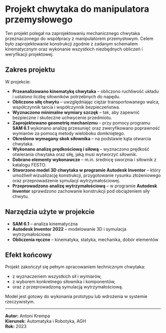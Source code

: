 # Projekt chwytaka do manipulatora przemysłowego

Ten projekt polegał na zaprojektowaniu mechanicznego chwytaka przeznaczonego do współpracy z manipulatorem przemysłowym. Celem było zaprojektowanie konstrukcji zgodnie z zadanym schematem kinematycznym oraz wykonanie wszystkich niezbędnych obliczeń i weryfikacji projektowej.

## Zakres projektu

W projekcie:

- **Przeanalizowano kinematykę chwytaka** – obliczono ruchliwość układu i ustalono liczbę siłowników potrzebnych do napędu.
- **Obliczono siłę chwytu** – uwzględniając ciężar transportowanego walca, współczynnik tarcia i współczynnik bezpieczeństwa.
- **Wyznaczono minimalne wymiary szczęk** – tak, aby zapewnić bezpieczne i skuteczne uchwycenie przedmiotu.
- **Zaprojektowano geometrię mechanizmu** – przy pomocy programu **SAM 6.1** wykonano analizę przesunięć oraz zweryfikowano poprawność wymiarów za pomocą metody wieloboku domkniętego.
- **Określono wymagany skok siłownika** – na podstawie kąta otwarcia chwytaka.
- **Wykonano analizę prędkościową i siłową** – wyznaczono prędkość otwierania chwytaka oraz siłę, jaką musi wytworzyć siłownik.
- **Dobrano elementy wykonawcze** – m.in. średnicę sworznia i siłownik z katalogu FESTO.
- **Stworzono model 3D chwytaka w programie Autodesk Inventor** – który umożliwił wizualizację konstrukcji, przygotowanie rysunku złożeniowego oraz przeprowadzenie symulacji wytrzymałościowej.
- **Przeprowadzono analizę wytrzymałościową** – w programie **Autodesk Inventor** sprawdzono zachowanie konstrukcji pod obciążeniem siły chwytu.

## Narzędzia użyte w projekcie

- **SAM 6.1** – analiza kinematyczna
- **Autodesk Inventor 2022** – modelowanie 3D i symulacja wytrzymałościowa
- **Obliczenia ręczne** – kinematyka, statyka, mechanika, dobór elementów

## Efekt końcowy

Projekt zakończył się pełnym opracowaniem technicznym chwytaka:
- z wyznaczeniem wszystkich sił i wymiarów,
- z wyborem konkretnego siłownika i komponentów,
- oraz z przeprowadzoną symulacją wytrzymałościową.

Model jest gotowy do wykonania prototypu lub wdrożenia w systemie rzeczywistym.

---

**Autor:** Antoni Krempa  
**Kierunek:** Automatyka i Robotyka, AGH  
**Rok:** 2023